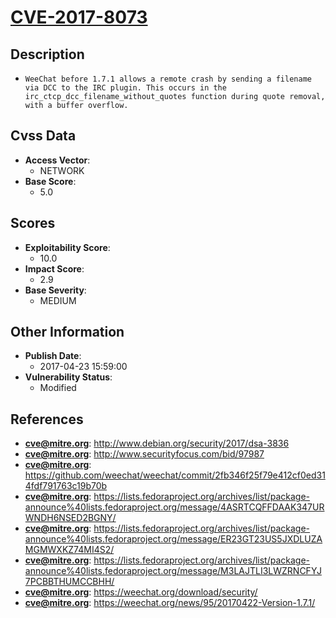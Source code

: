 
# [CVE-2017-8073](https://cve.mitre.org/cgi-bin/cvename.cgi?name=CVE-2017-8073)

## Description

- `WeeChat before 1.7.1 allows a remote crash by sending a filename via DCC to the IRC plugin. This occurs in the irc_ctcp_dcc_filename_without_quotes function during quote removal, with a buffer overflow.`

## Cvss Data

- **Access Vector**:
  - NETWORK
- **Base Score**:
  - 5.0

## Scores

- **Exploitability Score**:
  - 10.0
- **Impact Score**:
  - 2.9
- **Base Severity**:
  - MEDIUM

## Other Information

- **Publish Date**:
  - 2017-04-23 15:59:00
- **Vulnerability Status**:
  - Modified

## References

- **cve@mitre.org**: http://www.debian.org/security/2017/dsa-3836
- **cve@mitre.org**: http://www.securityfocus.com/bid/97987
- **cve@mitre.org**: https://github.com/weechat/weechat/commit/2fb346f25f79e412cf0ed314fdf791763c19b70b
- **cve@mitre.org**: https://lists.fedoraproject.org/archives/list/package-announce%40lists.fedoraproject.org/message/4ASRTCQFFDAAK347URWNDH6NSED2BGNY/
- **cve@mitre.org**: https://lists.fedoraproject.org/archives/list/package-announce%40lists.fedoraproject.org/message/ER23GT23US5JXDLUZAMGMWXKZ74MI4S2/
- **cve@mitre.org**: https://lists.fedoraproject.org/archives/list/package-announce%40lists.fedoraproject.org/message/M3LAJTLI3LWZRNCFYJ7PCBBTHUMCCBHH/
- **cve@mitre.org**: https://weechat.org/download/security/
- **cve@mitre.org**: https://weechat.org/news/95/20170422-Version-1.7.1/
